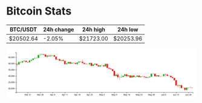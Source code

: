 # Bitcoin Stats

BTC/USDT|24h change|24h high|24h low|
|---|---|---|---|
|$20502.64|-2.05%|$21723.00|$20253.96|

<img src="./chart.svg">
